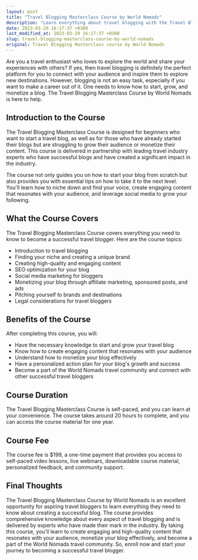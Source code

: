 ```yaml
---
layout: post
title: "Travel Blogging Masterclass Course by World Nomads"
description: "Learn everything about travel blogging with the Travel Blogging Masterclass course by World Nomads. Find out how to start and grow your travel blog and become a successful travel blogger."
date: 2023-03-29 16:17:37 +0300
last_modified_at: 2023-03-29 16:17:37 +0300
slug: travel-blogging-masterclass-course-by-world-nomads
original: Travel Blogging Masterclass course by World Nomads
---
```


Are you a travel enthusiast who loves to explore the world and share your experiences with others? If yes, then travel blogging is definitely the perfect platform for you to connect with your audience and inspire them to explore new destinations. However, blogging is not an easy task, especially if you want to make a career out of it. One needs to know how to start, grow, and monetize a blog. The Travel Blogging Masterclass Course by World Nomads is here to help.

## Introduction to the Course

The Travel Blogging Masterclass Course is designed for beginners who want to start a travel blog, as well as for those who have already started their blogs but are struggling to grow their audience or monetize their content. This course is delivered in partnership with leading travel industry experts who have successful blogs and have created a significant impact in the industry.

The course not only guides you on how to start your blog from scratch but also provides you with essential tips on how to take it to the next level. You'll learn how to niche down and find your voice, create engaging content that resonates with your audience, and leverage social media to grow your following.

## What the Course Covers

The Travel Blogging Masterclass Course covers everything you need to know to become a successful travel blogger. Here are the course topics:

- Introduction to travel blogging
- Finding your niche and creating a unique brand
- Creating high-quality and engaging content
- SEO optimization for your blog
- Social media marketing for bloggers
- Monetizing your blog through affiliate marketing, sponsored posts, and ads
- Pitching yourself to brands and destinations
- Legal considerations for travel bloggers

## Benefits of the Course

After completing this course, you will:

- Have the necessary knowledge to start and grow your travel blog
- Know how to create engaging content that resonates with your audience
- Understand how to monetize your blog effectively
- Have a personalized action plan for your blog's growth and success
- Become a part of the World Nomads travel community and connect with other successful travel bloggers

## Course Duration

The Travel Blogging Masterclass Course is self-paced, and you can learn at your convenience. The course takes around 20 hours to complete, and you can access the course material for one year.

## Course Fee

The course fee is $199, a one-time payment that provides you access to self-paced video lessons, live webinars, downloadable course material, personalized feedback, and community support.

## Final Thoughts

The Travel Blogging Masterclass Course by World Nomads is an excellent opportunity for aspiring travel bloggers to learn everything they need to know about creating a successful blog. The course provides comprehensive knowledge about every aspect of travel blogging and is delivered by experts who have made their mark in the industry. By taking this course, you'll learn to create engaging and high-quality content that resonates with your audience, monetize your blog effectively, and become a part of the World Nomads travel community. So, enroll now and start your journey to becoming a successful travel blogger.